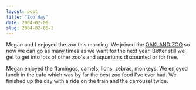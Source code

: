 ```yaml
---
layout: post
title: "Zoo day"
date: 2004-02-06
slug: 2004-02-06-1
---
```


Megan and I enjoyed the zoo this morning.  We joined the  [ OAKLAND ZOO](http://www.oaklandzoo.org/)  so now we can go as many times as we want for the next year.  Better still we get to get into lots of other zoo&apos;s and aquariums discounted or for free.  

Megan enjoyed the flamingos, camels, lions, zebras, monkeys.  We enjoyed lunch in the cafe which was by far the best zoo food I&apos;ve ever had.  We finished up the day with a ride on the train and the carrousel twice. 


